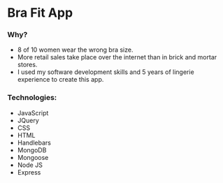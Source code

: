 # Bra Fit App
### Why?
- 8 of 10 women wear the wrong bra size.
- More retail sales take place over the internet than in brick and mortar stores.
- I used my software development skills and 5 years of lingerie experience to create this app.

### Technologies:
- JavaScript
- JQuery
- CSS
- HTML
- Handlebars
- MongoDB
- Mongoose
- Node JS
- Express

